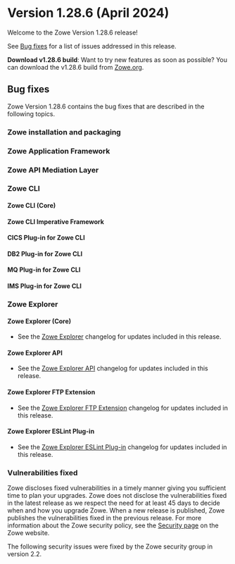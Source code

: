 # Version 1.28.6 (April 2024)

Welcome to the Zowe Version 1.28.6 release!

See [Bug fixes](#bug-fixes) for a list of issues addressed in this release.

**Download v1.28.6 build**: Want to try new features as soon as possible? You can download the v1.28.6 build from [Zowe.org](https://www.zowe.org/download.html).

## Bug fixes

Zowe Version 1.28.6 contains the bug fixes that are described in the following topics.

### Zowe installation and packaging

### Zowe Application Framework

### Zowe API Mediation Layer

### Zowe CLI

#### Zowe CLI (Core)

#### Zowe CLI Imperative Framework

#### CICS Plug-in for Zowe CLI

#### DB2 Plug-in for Zowe CLI

#### MQ Plug-in for Zowe CLI

#### IMS Plug-in for Zowe CLI

### Zowe Explorer

#### Zowe Explorer (Core)

- See the [Zowe Explorer](https://github.com/zowe/vscode-extension-for-zowe/blob/main/packages/zowe-explorer/CHANGELOG.md) changelog for updates included in this release.

#### Zowe Explorer API

- See the [Zowe Explorer API](https://github.com/zowe/vscode-extension-for-zowe/blob/main/packages/zowe-explorer-api/CHANGELOG.md) changelog for updates included in this release.

####  Zowe Explorer FTP Extension

- See the [Zowe Explorer FTP Extension](https://github.com/zowe/vscode-extension-for-zowe/blob/main/packages/zowe-explorer-ftp-extension/CHANGELOG.md) changelog for updates included in this release.

#### Zowe Explorer ESLint Plug-in

- See the [Zowe Explorer ESLint Plug-in](https://github.com/zowe/vscode-extension-for-zowe/blob/main/packages/eslint-plugin-zowe-explorer/CHANGELOG.md) changelog for updates included in this release.

### Vulnerabilities fixed

Zowe discloses fixed vulnerabilities in a timely manner giving you sufficient time to plan your upgrades. Zowe does not disclose the vulnerabilities fixed in the latest release as we respect the need for at least 45 days to decide when and how you upgrade Zowe. When a new release is published, Zowe publishes the vulnerabilities fixed in the previous release. For more information about the Zowe security policy, see the [Security page](https://www.zowe.org/security.html) on the Zowe website.

The following security issues were fixed by the Zowe security group in version 2.2.
